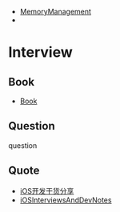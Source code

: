 
* [MemoryManagement](./MemoryManagement/README.md)
* 
# Interview

## Book

* [Book](./Book/README.md)

## Question

question

## Quote

* [iOS开发干货分享](https://cloud.tencent.com/developer/column/73649)
* [iOSInterviewsAndDevNotes](https://github.com/DevDragonLi/iOSInterviewsAndDevNotes)





